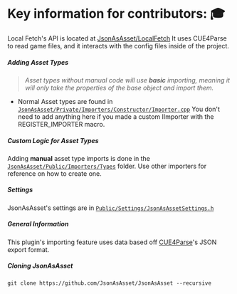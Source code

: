 # Key information for contributors: 🎓

Local Fetch's API is located at [JsonAsAsset/LocalFetch](https://github.com/JsonAsAsset/LocalFetch)
It uses CUE4Parse to read game files, and it interacts with the config files inside of the project.

##### Adding Asset Types
> *Asset types without manual code will use **basic** importing, meaning it will only take the properties of the base object and import them.*
- Normal Asset types are found in [`JsonAsAsset/Private/Importers/Constructor/Importer.cpp`](https://github.com/JsonAsAsset/JsonAsAsset/blob/main/Source/JsonAsAsset/Private/Importers/Constructor/Importer.cpp#L82) You don't need to add anything here if you made a custom IImporter with the REGISTER_IMPORTER macro.

##### Custom Logic for Asset Types

Adding **manual** asset type imports is done in the [`JsonAsAsset/Public/Importers/Types`](https://github.com/JsonAsAsset/JsonAsAsset/tree/main/Source/JsonAsAsset/Public/Importers/Types) folder. Use other importers for reference on how to create one.

##### Settings

JsonAsAsset's settings are in [`Public/Settings/JsonAsAssetSettings.h`](https://github.com/JsonAsAsset/JsonAsAsset/blob/main/Source/JsonAsAsset/Public/Settings/JsonAsAssetSettings.h)

##### General Information
This plugin's importing feature uses data based off [CUE4Parse](https://github.com/FabianFG/CUE4Parse)'s JSON export format.

##### Cloning JsonAsAsset
```
git clone https://github.com/JsonAsAsset/JsonAsAsset --recursive
```
